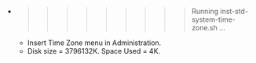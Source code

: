 * >>>>>>>>> Running inst-std-system-time-zone.sh ...
  * Insert Time Zone menu in Administration.
  * Disk size = 3796132K. Space Used = 4K.
